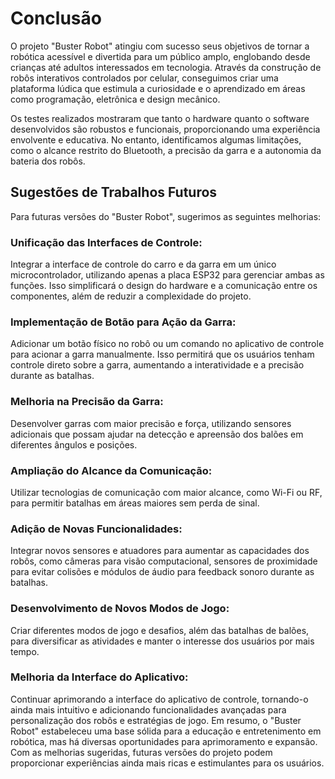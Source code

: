 # Conclusão

O projeto "Buster Robot" atingiu com sucesso seus objetivos de tornar a robótica acessível e divertida para um público amplo, englobando desde crianças até adultos interessados em tecnologia. Através da construção de robôs interativos controlados por celular, conseguimos criar uma plataforma lúdica que estimula a curiosidade e o aprendizado em áreas como programação, eletrônica e design mecânico.

Os testes realizados mostraram que tanto o hardware quanto o software desenvolvidos são robustos e funcionais, proporcionando uma experiência envolvente e educativa. No entanto, identificamos algumas limitações, como o alcance restrito do Bluetooth, a precisão da garra e a autonomia da bateria dos robôs.

## Sugestões de Trabalhos Futuros
Para futuras versões do "Buster Robot", sugerimos as seguintes melhorias:

### Unificação das Interfaces de Controle:

Integrar a interface de controle do carro e da garra em um único microcontrolador, utilizando apenas a placa ESP32 para gerenciar ambas as funções. Isso simplificará o design do hardware e a comunicação entre os componentes, além de reduzir a complexidade do projeto.
### Implementação de Botão para Ação da Garra:

Adicionar um botão físico no robô ou um comando no aplicativo de controle para acionar a garra manualmente. Isso permitirá que os usuários tenham controle direto sobre a garra, aumentando a interatividade e a precisão durante as batalhas.
### Melhoria na Precisão da Garra:

Desenvolver garras com maior precisão e força, utilizando sensores adicionais que possam ajudar na detecção e apreensão dos balões em diferentes ângulos e posições.
### Ampliação do Alcance da Comunicação:

Utilizar tecnologias de comunicação com maior alcance, como Wi-Fi ou RF, para permitir batalhas em áreas maiores sem perda de sinal.
### Adição de Novas Funcionalidades:

Integrar novos sensores e atuadores para aumentar as capacidades dos robôs, como câmeras para visão computacional, sensores de proximidade para evitar colisões e módulos de áudio para feedback sonoro durante as batalhas.
### Desenvolvimento de Novos Modos de Jogo:

Criar diferentes modos de jogo e desafios, além das batalhas de balões, para diversificar as atividades e manter o interesse dos usuários por mais tempo.
### Melhoria da Interface do Aplicativo:

Continuar aprimorando a interface do aplicativo de controle, tornando-o ainda mais intuitivo e adicionando funcionalidades avançadas para personalização dos robôs e estratégias de jogo.
Em resumo, o "Buster Robot" estabeleceu uma base sólida para a educação e entretenimento em robótica, mas há diversas oportunidades para aprimoramento e expansão. Com as melhorias sugeridas, futuras versões do projeto podem proporcionar experiências ainda mais ricas e estimulantes para os usuários.
